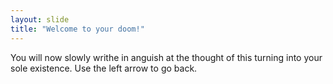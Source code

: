 ```yaml
---
layout: slide
title: "Welcome to your doom!"
---
```

You will now slowly writhe in anguish at the thought of this turning into your sole existence.
Use the left arrow to go back.

